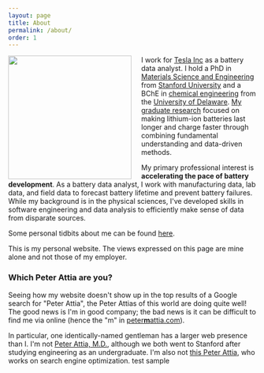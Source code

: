 ```yaml
---
layout: page
title: About
permalink: /about/
order: 1
---
```


<img src="/img/me_20200920.jpg" width="250" style="float:left; margin-right:20px;">

I work for [Tesla Inc](https://www.tesla.com) as a battery data analyst.
I hold a PhD in 
[Materials Science and Engineering](https://mse.stanford.edu)
from [Stanford University](https://www.stanford.edu)
and a BChE in [chemical engineering](https://cbe.udel.edu)
from the [University of Delaware](https://www.udel.edu).
[My graduate research](/research) focused on making lithium-ion batteries last longer
and charge faster through combining fundamental understanding and data-driven methods.

My primary professional interest is **accelerating the pace of battery development**.
As a battery data analyst, I work with manufacturing data, lab data, and field data
to forecast battery lifetime and prevent battery failures.
While my background is in the physical sciences,
I've developed skills in software engineering
and data analysis to efficiently make sense of data from disparate sources.

Some personal tidbits about me can be found [here](/personal).

This is my personal website.
The views expressed on this page are mine alone and not those of my employer.

### Which Peter Attia are you?

Seeing how my website doesn't show up in the top results of a Google search for
"Peter Attia", the Peter Attias of this world are doing quite well! The good
news is I'm in good company; the bad news is it can be difficult to find me via
online (hence the "m" in [peter**m**attia.com](https://petermattia.com)).

In particular, one identically-named gentleman has a larger web presence than I.
I'm not [Peter Attia, M.D.](https://peterattiamd.com/about/),
although we both went to Stanford after studying engineering as an undergraduate.
I'm also not [this Peter Attia](https://twitter.com/peterattia),
who works on search engine optimization.
test sample
